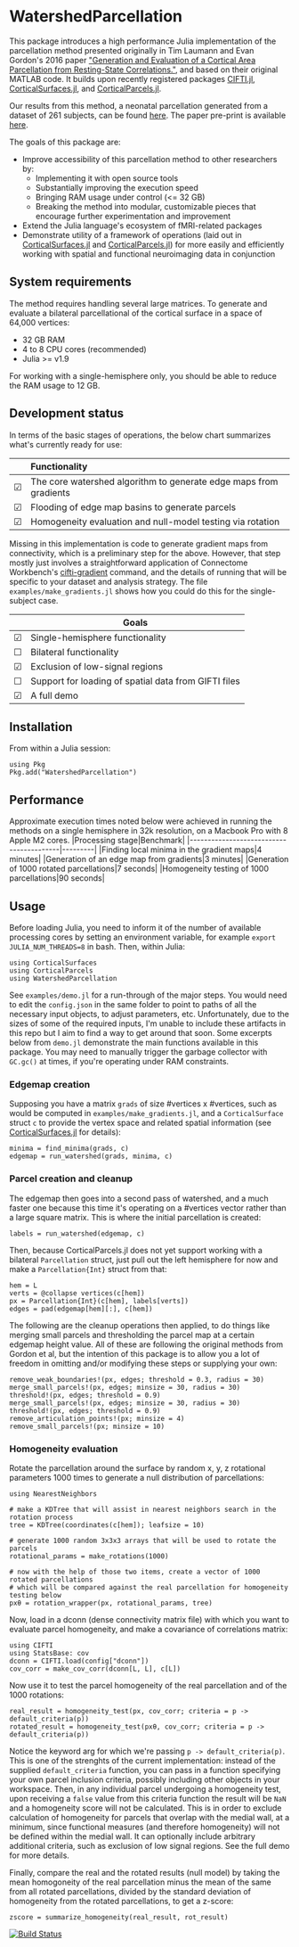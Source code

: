 # WatershedParcellation
This package introduces a high performance Julia implementation of the parcellation method presented originally in Tim Laumann and Evan Gordon's 2016 paper ["Generation and Evaluation of a Cortical Area Parcellation from Resting-State Correlations."](https://pubmed.ncbi.nlm.nih.gov/25316338/), and based on their original MATLAB code. It builds upon recently registered packages [CIFTI.jl](https://github.com/myersm0/CIFTI.jl), [CorticalSurfaces.jl](https://github.com/myersm0/CorticalSurfaces.jl), and [CorticalParcels.jl](https://github.com/myersm0/CorticalParcels.jl).

Our results from this method, a neonatal parcellation generated from a dataset of 261 subjects, can be found [here](https://github.com/myersm0/Myers-Labonte_parcellation). The paper pre-print is available [here](https://www.biorxiv.org/content/10.1101/2023.11.10.566629v1).

The goals of this package are:

- Improve accessibility of this parcellation method to other researchers by:
	- Implementing it with open source tools
	- Substantially improving the execution speed
	- Bringing RAM usage under control (<= 32 GB)
	- Breaking the method into modular, customizable pieces that encourage further experimentation and improvement
- Extend the Julia language's ecosystem of fMRI-related packages
- Demonstrate utility of a framework of operations (laid out in [CorticalSurfaces.jl](https://github.com/myersm0/CorticalSurfaces.jl) and [CorticalParcels.jl](https://github.com/myersm0/CorticalParcels.jl)) for more easily and efficiently working with spatial and functional neuroimaging data in conjunction

## System requirements
The method requires handling several large matrices. To generate and evaluate a bilateral parcellational of the cortical surface in a space of 64,000 vertices:
- 32 GB RAM
- 4 to 8 CPU cores (recommended)
- Julia >= v1.9

For working with a single-hemisphere only, you should be able to reduce the RAM usage to 12 GB.

## Development status
In terms of the basic stages of operations, the below chart summarizes what's currently ready for use:

| |Functionality|
|-|:----------------------------------------------------------------|
|☑|The core watershed algorithm to generate edge maps from gradients|
|☑|Flooding of edge map basins to generate parcels|
|☑|Homogeneity evaluation and null-model testing via rotation|

Missing in this implementation is code to generate gradient maps from connectivity, which is a preliminary step for the above. However, that step mostly just involves a straightforward application of Connectome Workbench's [cifti-gradient](https://humanconnectome.org/software/workbench-command/-cifti-gradient) command, and the details of running that will be specific to your dataset and analysis strategy. The file `examples/make_gradients.jl` shows how you could do this for the single-subject case.

| |Goals|
|-|----------------------------------------------------|
|☑|Single-hemisphere functionality|
|☐|Bilateral functionality|
|☑|Exclusion of low-signal regions|
|☐|Support for loading of spatial data from GIFTI files|
|☑|A full demo|

## Installation
From within a Julia session:
```
using Pkg
Pkg.add("WatershedParcellation")
```

## Performance
Approximate execution times noted below were achieved in running the methods on a single hemisphere in 32k resolution, on a Macbook Pro with 8 Apple M2 cores.
|Processing stage|Benchmark|
|-----------------------------------------|---------|
|Finding local minima in the gradient maps|4 minutes|
|Generation of an edge map from gradients|3 minutes|
|Generation of 1000 rotated parcellations|7 seconds|
|Homogeneity testing of 1000 parcellations|90 seconds|

## Usage
Before loading Julia, you need to inform it of the number of available processing cores by setting an environment variable, for example `export JULIA_NUM_THREADS=8` in bash. Then, within Julia:
```
using CorticalSurfaces
using CorticalParcels
using WatershedParcellation
```

See `examples/demo.jl` for a run-through of the major steps. You would need to edit the `config.json` in the same folder to point to paths of all the necessary input objects, to adjust parameters, etc. Unfortunately, due to the sizes of some of the required inputs, I'm unable to include these artifacts in this repo but I aim to find a way to get around that soon. Some excerpts below from `demo.jl` demonstrate the main functions available in this package. You may need to manually trigger the garbage collector with `GC.gc()` at times, if you're operating under RAM constraints.

### Edgemap creation
Supposing you have a matrix `grads` of size #vertices x #vertices, such as would be computed in `examples/make_gradients.jl`, and a `CorticalSurface` struct `c` to provide the vertex space and related spatial information (see [CorticalSurfaces.jl](https://github.com/myersm0/CorticalSurfaces.jl) for details):
```
minima = find_minima(grads, c)
edgemap = run_watershed(grads, minima, c)
```

### Parcel creation and cleanup
The edgemap then goes into a second pass of watershed, and a much faster one because this time it's operating on a #vertices vector rather than a large square matrix. This is where the initial parcellation is created:
```
labels = run_watershed(edgemap, c)
```

Then, because CorticalParcels.jl does not yet support working with a bilateral `Parcellation` struct, just pull out the left hemisphere for now and make a `Parcellation{Int}` struct from that:
```
hem = L
verts = @collapse vertices(c[hem])
px = Parcellation{Int}(c[hem], labels[verts])
edges = pad(edgemap[hem][:], c[hem])
```

The following are the cleanup operations then applied, to do things like merging small parcels and thresholding the parcel map at a certain edgemap height value. All of these are following the original methods from Gordon et al, but the intention of this package is to allow you a lot of freedom in omitting and/or modifying these steps or supplying your own:
```
remove_weak_boundaries!(px, edges; threshold = 0.3, radius = 30)
merge_small_parcels!(px, edges; minsize = 30, radius = 30)
threshold!(px, edges; threshold = 0.9)
merge_small_parcels!(px, edges; minsize = 30, radius = 30)
threshold!(px, edges; threshold = 0.9)
remove_articulation_points!(px; minsize = 4)
remove_small_parcels!(px; minsize = 10)
```

### Homogeneity evaluation
Rotate the parcellation around the surface by random x, y, z rotational parameters 1000 times to generate a null distribution of parcellations:
```
using NearestNeighbors

# make a KDTree that will assist in nearest neighbors search in the rotation process
tree = KDTree(coordinates(c[hem]); leafsize = 10)

# generate 1000 random 3x3x3 arrays that will be used to rotate the parcels
rotational_params = make_rotations(1000)

# now with the help of those two items, create a vector of 1000 rotated parcellations
# which will be compared against the real parcellation for homogeneity testing below
pxθ = rotation_wrapper(px, rotational_params, tree)
```

Now, load in a dconn (dense connectivity matrix file) with which you want to evaluate parcel homogeneity, and make a covariance of correlations matrix:
```
using CIFTI
using StatsBase: cov
dconn = CIFTI.load(config["dconn"])
cov_corr = make_cov_corr(dconn[L, L], c[L])
```

Now use it to test the parcel homogeneity of the real parcellation and of the 1000 rotations:
```
real_result = homogeneity_test(px, cov_corr; criteria = p -> default_criteria(p))
rotated_result = homogeneity_test(pxθ, cov_corr; criteria = p -> default_criteria(p))
```

Notice the keyword arg for which we're passing `p -> default_criteria(p)`. This is one of the strenghts of the current implementation: instead of the supplied `default_criteria` function, you can pass in a function specifying your own parcel inclusion criteria, possibly including other objects in your workspace. Then, in any individual parcel undergoing a homogeneity test, upon receiving a `false` value from this criteria function the result will be `NaN` and a homogeneity score will not be calculated. This is in order to exclude calculation of homogeneity for parcels that overlap with the medial wall, at a minimum, since functional measures (and therefore homogeneity) will not be defined within the medial wall. It can optionally include arbitrary additional criteria, such as exclusion of low signal regions. See the full demo for more details.

Finally, compare the real and the rotated results (null model) by taking the mean homogoneity of the real parcellation minus the mean of the same from all rotated parcellations, divided by the standard deviation of homogeneity from the rotated parcellations, to get a z-score:
```
zscore = summarize_homogeneity(real_result, rot_result)
```


[![Build Status](https://github.com/myersm0/WatershedParcellation.jl/actions/workflows/CI.yml/badge.svg?branch=main)](https://github.com/myersm0/WatershedParcellation.jl/actions/workflows/CI.yml?query=branch%3Amain)
